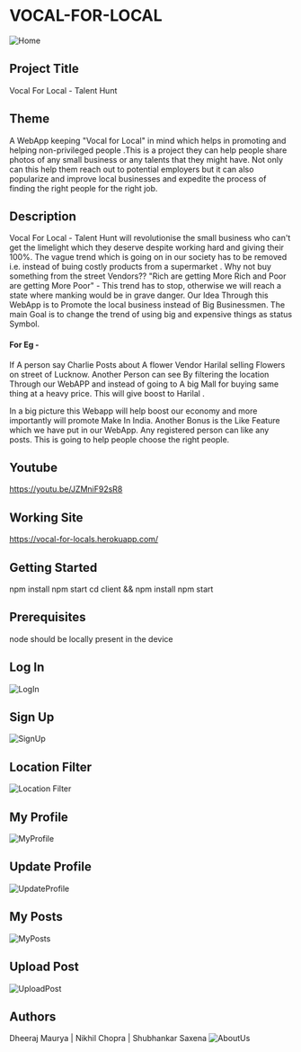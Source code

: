 # VOCAL-FOR-LOCAL
![Home](./Screenshots/Home.png?raw=true "Home")

## Project Title

Vocal For Local - Talent Hunt


## Theme

A WebApp keeping "Vocal for Local" in mind which helps in promoting and helping non-privileged people .This is a project they can help people share photos of any small business or any talents that they might have. Not only can this help them reach out to potential employers but it can also popularize and improve local businesses and expedite the process of finding the right people for the right job.

## Description
Vocal For Local - Talent Hunt will revolutionise the small business who can't get the limelight which they deserve despite working hard and giving their 100%. The vague trend which is going on in our society has to be removed i.e. instead of buing costly products from a supermarket . Why not buy something from the street Vendors??
"Rich are getting More Rich and Poor are getting More Poor" - This trend has to stop, otherwise we will reach a state where manking would be in grave danger.
Our Idea Through this WebApp is to Promote the local business instead of Big Businessmen. The main Goal is to change the trend of using big and expensive things as status Symbol.
#### For Eg -
If A person say Charlie Posts about A flower Vendor Harilal selling Flowers on street of Lucknow. Another Person can see By filtering the location Through our WebAPP and instead of going to A big Mall for buying same thing at a heavy price. This will give boost to Harilal .

In a big picture this Webapp will help boost our economy and more importantly will promote Make In India.
Another Bonus is the Like Feature which we have put in our WebApp. Any registered person can like any posts. This is going to help people choose the right people.





## Youtube
https://youtu.be/JZMniF92sR8

## Working Site

https://vocal-for-locals.herokuapp.com/

## Getting Started

npm install 
npm start
cd client && npm install
npm start


## Prerequisites

node should be locally present in the device

## Log In
![LogIn](./Screenshots/Login.png?raw=true "LogIn")

## Sign Up
![SignUp](./Screenshots/SignUp.png?raw=true "SignUp")

## Location Filter
![Location Filter](./Screenshots/HomeFilter.png?raw=true "HomeFilter")


## My Profile
![MyProfile](./Screenshots/MyProfile.png?raw=true "MyProfile")

## Update Profile
![UpdateProfile](./Screenshots/UpdateProfile.png?raw=true "UpdateProfile")

## My Posts
![MyPosts](./Screenshots/MyPosts.png?raw=true "MyPosts")

## Upload Post
![UploadPost](./Screenshots/UploadPost.png?raw=true "UploadPost")

## Authors

Dheeraj Maurya | 
Nikhil Chopra | 
Shubhankar Saxena
![AboutUs](./Screenshots/AboutUs.png?raw=true "AboutUs")


